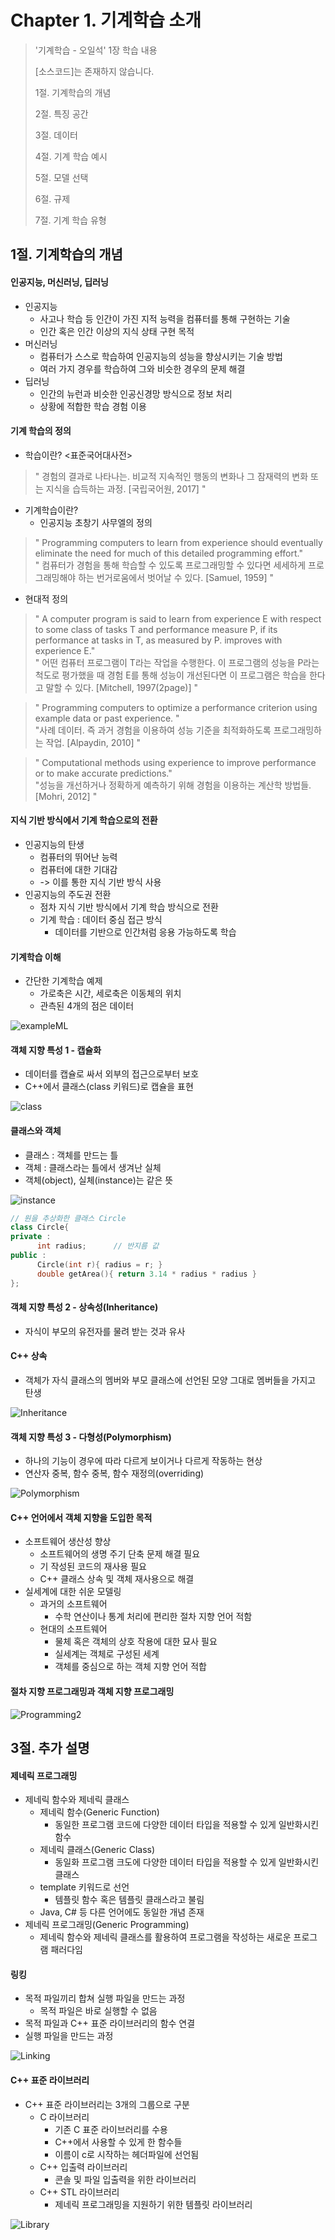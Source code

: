#  Chapter 1. 기계학습 소개   
> '기계학습 - 오일석' 1장 학습 내용
>
> [소스코드]는 존재하지 않습니다.
> 
> 1절. 기계학습의 개념
>
> 2절. 특징 공간
>
> 3절. 데이터
>
> 4절. 기계 학습 예시
>
> 5절. 모델 선택
> 
> 6절. 규제
>
> 7절. 기계 학습 유형

## 1절. 기계학습의 개념
#### 인공지능, 머신러닝, 딥러닝
* 인공지능
  * 사고나 학습 등 인간이 가진 지적 능력을 컴퓨터를 통해 구현하는 기술
  * 인간 혹은 인간 이상의 지식 상태 구현 목적
* 머신러닝
  * 컴퓨터가 스스로 학습하여 인공지능의 성능을 향상시키는 기술 방법
  * 여러 가지 경우를 학습하여 그와 비슷한 경우의 문제 해결
* 딥러닝
  * 인간의 뉴런과 비슷한 인공신경망 방식으로 정보 처리
  * 상황에 적합한 학습 경험 이용

#### 기계 학습의 정의
* 학습이란? <표준국어대사전>
> " 경험의 결과로 나타나는. 비교적 지속적인 행동의 변화나 그 잠재력의 변화 또는 지식을 습득하는 과정. [국립국어원, 2017] "

* 기계학습이란?
  * 인공지능 초창기 사무엘의 정의
> " Programming computers to learn from experience should eventually eliminate the need for much of this detailed programming effort."     
> " 컴퓨터가 경험을 통해 학습할 수 있도록 프로그래밍할 수 있다면 세세하게 프로그래밍해야 하는 번거로움에서 벗어날 수 있다. [Samuel, 1959] "

  * 현대적 정의
> " A computer program is said to learn from experience E with respect to some class of tasks T and performance measure P, if its performance at tasks in T, as measured by P. improves with experience E."     
> " 어떤 컴퓨터 프로그램이 T라는 작업을 수행한다. 이 프로그램의 성능을 P라는 척도로 평가했을 때 경험 E를 통해 성능이 개선된다면 이 프로그램은 학습을 한다고 말할 수 있다. [Mitchell, 1997(2page)] "

> " Programming computers to optimize a performance criterion using example data or past experience. "     
> "사례 데이터. 즉 과거 경험을 이용하여 성능 기준을 최적화하도록 프로그래밍하는 작업. [Alpaydin, 2010] "

> " Computational methods using experience to improve performance or to make accurate predictions."     
> "성능을 개선하거나 정확하게 예측하기 위해 경험을 이용하는 계산학 방법들. [Mohri, 2012] "

#### 지식 기반 방식에서 기계 학습으로의 전환
* 인공지능의 탄생
  * 컴퓨터의 뛰어난 능력
  * 컴퓨터에 대한 기대감
  * -> 이를 통한 지식 기반 방식 사용
* 인공지능의 주도권 전환
  * 점차 지식 기반 방식에서 기계 학습 방식으로 전환
  * 기계 학습 : 데이터 중심 접근 방식
    * 데이터를 기반으로 인간처럼 응용 가능하도록 학습


#### 기계학습 이해
* 간단한 기계학습 예제
  * 가로축은 시간, 세로축은 이동체의 위치
  * 관측된 4개의 점은 데이터

![exampleML](https://github.com/BangYunseo/TIL/blob/main/AI/MachineLearning/Image/ch00/exampleML.PNG)

      
#### 객체 지향 특성 1 - 캡슐화
* 데이터를 캡슐로 싸서 외부의 접근으로부터 보호     
* C++에서 클래스(class 키워드)로 캡슐을 표현      

![class](https://github.com/BangYunseo/TIL/blob/main/Language/Cpp/Image/ch01/class.PNG)

#### 클래스와 객체     
* 클래스 : 객체를 만드는 틀     
* 객체 : 클래스라는 틀에서 생겨난 실체      
* 객체(object), 실체(instance)는 같은 뜻     
      
![instance](https://github.com/BangYunseo/TIL/blob/main/Language/Cpp/Image/ch01/instance.PNG)

```C++
// 원을 추상화한 클래스 Circle
class Circle{
private :
      int radius;      // 반지름 값
public :
      Circle(int r){ radius = r; }
      double getArea(){ return 3.14 * radius * radius }
};    
```

#### 객체 지향 특성 2 - 상속성(Inheritance)     
* 자식이 부모의 유전자를 물려 받는 것과 유사

#### C++ 상속  
* 객체가 자식 클래스의 멤버와 부모 클래스에 선언된 모양 그대로 멤버들을 가지고 탄생
      
![Inheritance](https://github.com/BangYunseo/TIL/blob/main/Language/Cpp/Image/ch01/Inheritance.PNG)
      
 
#### 객체 지향 특성 3 - 다형성(Polymorphism)
* 하나의 기능이 경우에 따라 다르게 보이거나 다르게 작동하는 현상
* 연산자 중복, 함수 중복, 함수 재정의(overriding)

![Polymorphism](https://github.com/BangYunseo/TIL/blob/main/Language/Cpp/Image/ch01/Polymorphism.PNG)

#### C++ 언어에서 객체 지향을 도입한 목적
* 소프트웨어 생산성 향상
  * 소프트웨어의 생명 주기 단축 문제 해결 필요
  * 기 작성된 코드의 재사용 필요
  * C++ 클래스 상속 및 객체 재사용으로 해결
* 실세계에 대한 쉬운 모델링
  * 과거의 소프트웨어
    * 수학 연산이나 통계 처리에 편리한 절차 지향 언어 적함
  * 현대의 소프트웨어
    * 물체 혹은 객체의 상호 작용에 대한 묘사 필요
    * 실세계는 객체로 구성된 세계
    * 객체를 중심으로 하는 객체 지향 언어 적합

#### 절차 지향 프로그래밍과 객체 지향 프로그래밍
![Programming2](https://github.com/BangYunseo/TIL/blob/main/Language/Cpp/Image/ch01/Programming2.PNG)


## 3절. 추가 설명
#### 제네릭 프로그래밍
* 제네릭 함수와 제네릭 클래스
  * 제네릭 함수(Generic Function)
    * 동일한 프로그램 코드에 다양한 데이터 타입을 적용할 수 있게 일반화시킨 함수
  * 제네릭 클래스(Generic Class)
    * 동일화 프로그램 크도에 다양한 데이터 타입을 적용할 수 있게 일반화시킨 클래스
  * template 키워드로 선언
    * 템플릿 함수 혹은 템플릿 클래스라고 불림
  * Java, C# 등 다른 언어에도 동일한 개념 존재
* 제네릭 프로그래밍(Generic Programming)
  * 제네릭 함수와 제네릭 클래스를 활용하여 프로그램을 작성하는 새로운 프로그램 패러다임

#### 링킹
* 목적 파일끼리 합쳐 실행 파일을 만드는 과정
  * 목적 파일은 바로 실행할 수 없음
* 목적 파일과 C++ 표준 라이브러리의 함수 연결
* 실행 파일을 만드는 과정

![Linking](https://github.com/BangYunseo/TIL/blob/main/Language/Cpp/Image/ch01/Linking.PNG)

#### C++ 표준 라이브러리
* C++ 표준 라이브러리는 3개의 그룹으로 구분
  * C 라이브러리
    * 기존 C 표준 라이브러리를 수용
    * C++에서 사용할 수 있게 한 함수들
    * 이름이 c로 시작하는 헤더파일에 선언됨
  * C++ 입출력 라이브러리
    * 콘솔 및 파일 입출력을 위한 라이브러리
  * C++ STL 라이브러리
    * 제네릭 프로그래밍을 지원하기 위한 템플릿 라이브러리

![Library](https://github.com/BangYunseo/TIL/blob/main/Language/Cpp/Image/ch01/Library.PNG)
